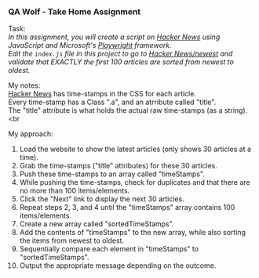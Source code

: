 <h3>QA Wolf - Take Home Assignment</h3>

Task:<br>
<i>In this assignment, you will create a script on [Hacker News](https://news.ycombinator.com/) using JavaScript and Microsoft's [Playwright](https://playwright.dev/) framework.</i><br>
<i>Edit the `index.js` file in this project to go to [Hacker News/newest](https://news.ycombinator.com/newest) and validate that EXACTLY the first 100 articles are sorted from newest to oldest.</i><br>

My notes:<br>
[Hacker News](https://news.ycombinator.com/newest) has time-stamps in the CSS for each article.<br>
Every time-stamp has a Class ".a", and an atrribute called "title".<br>
The "title" attribute is what holds the actual raw time-stamps (as a string).<br

My approach:<br>
1. Load the website to show the latest articles (only shows 30 articles at a time).<br>
2. Grab the time-stamps ("title" attributes) for these 30 articles.<br>
3. Push these time-stamps to an array called "timeStamps".<br>
4. While pushing the time-stamps, check for duplicates and that there are no more than 100 items/elements.<br>
5. Click the "Next" link to display the next 30 articles.<br>
6. Repeat steps 2, 3, and 4 until the "timeStamps" array contains 100 items/elements.<br>
7. Create a new array called "sortedTimeStamps".<br>
8. Add the contents of "timeStamps" to the new array, while also sorting the items from newest to oldest.<br>
9. Sequentially compare each element in "timeStamps" to "sortedTimeStamps".<br>
10. Output the appropriate message depending on the outcome.<br>
